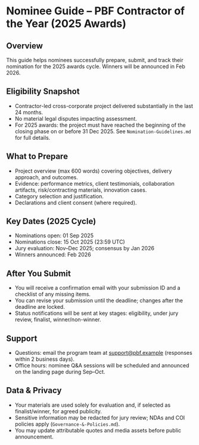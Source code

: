 # Nominee Guide – PBF Contractor of the Year (2025 Awards)

## Overview
This guide helps nominees successfully prepare, submit, and track their nomination for the 2025 awards cycle. Winners will be announced in Feb 2026.

## Eligibility Snapshot
- Contractor-led cross-corporate project delivered substantially in the last 24 months.
- No material legal disputes impacting assessment.
- For 2025 awards: the project must have reached the beginning of the closing phase on or before 31 Dec 2025.
See `Nomination-Guidelines.md` for full details.

## What to Prepare
- Project overview (max 600 words) covering objectives, delivery approach, and outcomes.
- Evidence: performance metrics, client testimonials, collaboration artifacts, risk/contracting materials, innovation cases.
- Category selection and justification.
- Declarations and client consent (where required).

## Key Dates (2025 Cycle)
- Nominations open: 01 Sep 2025
- Nominations close: 15 Oct 2025 (23:59 UTC)
- Jury evaluation: Nov–Dec 2025; consensus by Jan 2026
- Winners announced: Feb 2026

## After You Submit
- You will receive a confirmation email with your submission ID and a checklist of any missing items.
- You can revise your submission until the deadline; changes after the deadline are locked.
- Status notifications will be sent at key stages: eligibility, under jury review, finalist, winner/non-winner.

## Support
- Questions: email the program team at support@pbf.example (responses within 2 business days).
- Office hours: nominee Q&A sessions will be scheduled and announced on the landing page during Sep–Oct.

## Data & Privacy
- Your materials are used solely for evaluation and, if selected as finalist/winner, for agreed publicity.
- Sensitive information may be redacted for jury review; NDAs and COI policies apply (`Governance-&-Policies.md`).
- You may update attributable quotes and media assets before public announcement.


